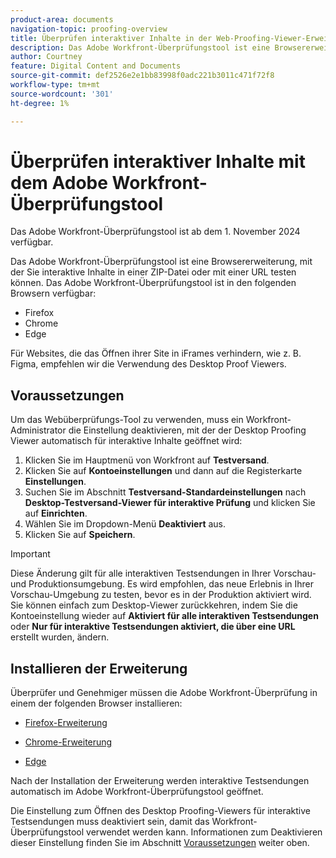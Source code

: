 ```yaml
---
product-area: documents
navigation-topic: proofing-overview
title: Überprüfen interaktiver Inhalte in der Web-Proofing-Viewer-Erweiterung
description: Das Adobe Workfront-Überprüfungstool ist eine Browsererweiterung, mit der Sie interaktive Inhalte in einer ZIP-Datei oder mit einer URL testen können.
author: Courtney
feature: Digital Content and Documents
source-git-commit: def2526e2e1bb83998f0adc221b3011c471f72f8
workflow-type: tm+mt
source-wordcount: '301'
ht-degree: 1%

---
```



# Überprüfen interaktiver Inhalte mit dem Adobe Workfront-Überprüfungstool

<span class="preview">Das Adobe Workfront-Überprüfungstool ist ab dem 1. November 2024 verfügbar.</span>

Das Adobe Workfront-Überprüfungstool ist eine Browsererweiterung, mit der Sie interaktive Inhalte in einer ZIP-Datei oder mit einer URL testen können. Das Adobe Workfront-Überprüfungstool ist in den folgenden Browsern verfügbar:

* Firefox
* Chrome
* Edge

Für Websites, die das Öffnen ihrer Site in iFrames verhindern, wie z. B. Figma, empfehlen wir die Verwendung des Desktop Proof Viewers.

## Voraussetzungen

Um das Webüberprüfungs-Tool zu verwenden, muss ein Workfront-Administrator die Einstellung deaktivieren, mit der der Desktop Proofing Viewer automatisch für interaktive Inhalte geöffnet wird:

1. Klicken Sie im Hauptmenü von Workfront auf **Testversand**.
1. Klicken Sie auf **Kontoeinstellungen** und dann auf die Registerkarte **Einstellungen**.
1. Suchen Sie im Abschnitt **Testversand-Standardeinstellungen** nach **Desktop-Testversand-Viewer für interaktive Prüfung** und klicken Sie auf **Einrichten**.
1. Wählen Sie im Dropdown-Menü **Deaktiviert** aus.
1. Klicken Sie auf **Speichern**.

>[!IMPORTANT]
>
>Diese Änderung gilt für alle interaktiven Testsendungen in Ihrer Vorschau- und Produktionsumgebung. Es wird empfohlen, das neue Erlebnis in Ihrer Vorschau-Umgebung zu testen, bevor es in der Produktion aktiviert wird. Sie können einfach zum Desktop-Viewer zurückkehren, indem Sie die Kontoeinstellung wieder auf **Aktiviert für alle interaktiven Testsendungen** oder **Nur für interaktive Testsendungen aktiviert, die über eine URL** erstellt wurden, ändern.


## Installieren der Erweiterung

Überprüfer und Genehmiger müssen die Adobe Workfront-Überprüfung in einem der folgenden Browser installieren:

* [Firefox-Erweiterung](https://addons.mozilla.org/en-US/firefox/addon/adobe-workfront-review-tool/)

* [Chrome-Erweiterung](https://chromewebstore.google.com/detail/adobe-workfront-review-to/lhdepbgeilldghlfnankdnponhljpgml)

* [Edge](https://microsoftedge.microsoft.com/addons/detail/adobe-workfront-review-to/llhapmaiiddmcamgeapaipjpagnoijen)

Nach der Installation der Erweiterung werden interaktive Testsendungen automatisch im Adobe Workfront-Überprüfungstool geöffnet.


Die Einstellung zum Öffnen des Desktop Proofing-Viewers für interaktive Testsendungen muss deaktiviert sein, damit das Workfront-Überprüfungstool verwendet werden kann. Informationen zum Deaktivieren dieser Einstellung finden Sie im Abschnitt [Voraussetzungen](#prerequisites) weiter oben.



